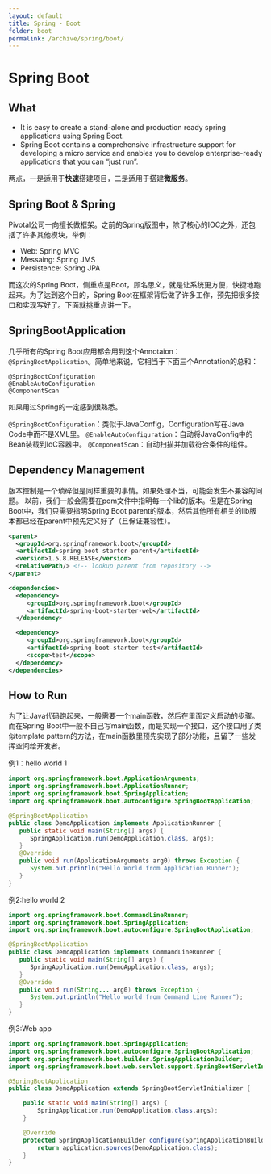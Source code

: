 ```yaml
---
layout: default
title: Spring - Boot
folder: boot
permalink: /archive/spring/boot/
---
```


# Spring Boot

## What

- It is easy to create a stand-alone and production ready spring applications using Spring Boot. 
- Spring Boot contains a comprehensive infrastructure support for developing a micro service and enables you to develop enterprise-ready applications that you can “just run”.

两点，一是适用于**快速**搭建项目，二是适用于搭建**微服务**。

## Spring Boot & Spring

Pivotal公司一向擅长做框架。之前的Spring版图中，除了核心的IOC之外，还包括了许多其他模块，举例：
- Web: Spring MVC
- Messaing: Spring JMS
- Persistence: Spring JPA

而这次的Spring Boot，侧重点是Boot，顾名思义，就是让系统更方便，快捷地跑起来。为了达到这个目的，Spring Boot在框架背后做了许多工作，预先把很多接口和实现写好了。下面就挑重点讲一下。

## SpringBootApplication

几乎所有的Spring Boot应用都会用到这个Annotaion：`@SpringBootApplication`。简单地来说，它相当于下面三个Annotation的总和：

~~~
@SpringBootConfiguration
@EnableAutoConfiguration
@ComponentScan
~~~

如果用过Spring的一定感到很熟悉。

`@SpringBootConfiguration`：类似于JavaConfig，Configuration写在Java Code中而不是XML里。
`@EnableAutoConfiguration`：自动将JavaConfig中的Bean装载到IoC容器中。
`@ComponentScan`：自动扫描并加载符合条件的组件。

## Dependency Management

版本控制是一个琐碎但是同样重要的事情。如果处理不当，可能会发生不兼容的问题。
以前，我们一般会需要在pom文件中指明每一个lib的版本。但是在Spring Boot中，我们只需要指明Spring Boot parent的版本，然后其他所有相关的lib版本都已经在parent中预先定义好了（且保证兼容性）。

~~~ xml
<parent>
  <groupId>org.springframework.boot</groupId>
  <artifactId>spring-boot-starter-parent</artifactId>
  <version>1.5.8.RELEASE</version>
  <relativePath/> <!-- lookup parent from repository -->
</parent>

<dependencies>
  <dependency>
	 <groupId>org.springframework.boot</groupId>
	 <artifactId>spring-boot-starter-web</artifactId>
  </dependency>

  <dependency>
	 <groupId>org.springframework.boot</groupId>
	 <artifactId>spring-boot-starter-test</artifactId>
	 <scope>test</scope>
  </dependency>
</dependencies>
~~~

## How to Run

为了让Java代码跑起来，一般需要一个main函数，然后在里面定义启动的步骤。而在Spring Boot中一般不自己写main函数，而是实现一个接口，这个接口用了类似template pattern的方法，在main函数里预先实现了部分功能，且留了一些发挥空间给开发者。

例1：hello world 1

~~~ java
import org.springframework.boot.ApplicationArguments;
import org.springframework.boot.ApplicationRunner;
import org.springframework.boot.SpringApplication;
import org.springframework.boot.autoconfigure.SpringBootApplication;

@SpringBootApplication
public class DemoApplication implements ApplicationRunner {
   public static void main(String[] args) {
      SpringApplication.run(DemoApplication.class, args);
   }
   @Override
   public void run(ApplicationArguments arg0) throws Exception {
      System.out.println("Hello World from Application Runner");
   }
}
~~~

例2:hello world 2

~~~ java
import org.springframework.boot.CommandLineRunner;
import org.springframework.boot.SpringApplication;
import org.springframework.boot.autoconfigure.SpringBootApplication;

@SpringBootApplication
public class DemoApplication implements CommandLineRunner {
   public static void main(String[] args) {
      SpringApplication.run(DemoApplication.class, args);
   }
   @Override
   public void run(String... arg0) throws Exception {
      System.out.println("Hello world from Command Line Runner");
   }
}
~~~

例3:Web app

~~~ java
import org.springframework.boot.SpringApplication;
import org.springframework.boot.autoconfigure.SpringBootApplication;
import org.springframework.boot.builder.SpringApplicationBuilder;
import org.springframework.boot.web.servlet.support.SpringBootServletInitializer;

@SpringBootApplication
public class DemoApplication extends SpringBootServletInitializer {

    public static void main(String[] args) {
        SpringApplication.run(DemoApplication.class,args);
    }

    @Override
    protected SpringApplicationBuilder configure(SpringApplicationBuilder application) {
        return application.sources(DemoApplication.class);
    }
}
~~~
